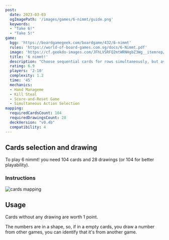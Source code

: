 ```yaml
---
post: 
  date: 2023-03-03
  ogImagePath: '/images/games/6-nimmt/guide.png'
  keywords:
  - "Take 6!"
  - "Take 5!"
game:
  bgg: 'https://boardgamegeek.com/boardgame/432/6-nimmt'
  rules: 'https://world-of-board-games.com.sg/docs/6-Nimmt.pdf'
  image: 'https://cf.geekdo-images.com/JFhLVSRFQ2mtWRNHgbZ3Wg__itemrep/img/3WuuxgYlgoEMP5-CUl6bakeKVts=/fit-in/246x300/filters:strip_icc()/pic2602138.jpg'
  title: '6 nimmt!'
  description: "Choose sequential cards for rows simultaneously, but avoid adding the 6th card!"
  rating: 6.9
  players: '2-10'
  complexity: 1.2
  time: '45'
  mechanics:
  - Hand Manageme
  - Kill Steal
  - Score-and-Reset Game
  - Simultaneous Action Selection 
mapping:
  requiredCardsCount: 104
  requiredDrawingsCount: 28
  deckVersion: "v0.4b"
  compatibility: 4
---
```


## Cards selection and drawing

To play 6 nimmt! you need 104 cards and 28 drawings (or 104 for better playability).

### Instructions

![cards mapping](/images/games/6-nimmt/guide.png)

## Usage

Cards without any drawing are worth 1 point.

The numbers are in a shape, so, if in a empty cards, you draw a number from other games, you can identify that it's from another game.
